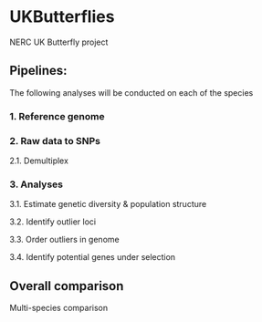 # UKButterflies
NERC UK Butterfly project


## Pipelines: 

The following analyses will be conducted on each of the species

### 1. Reference genome


### 2. Raw data to SNPs

2.1. Demultiplex 


### 3. Analyses

3.1. Estimate genetic diversity & population structure

3.2. Identify outlier loci 

3.3. Order outliers in genome

3.4. Identify potential genes under selection


## Overall comparison

Multi-species comparison
